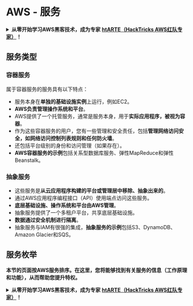 # AWS - 服务

<details>

<summary><strong>从零开始学习AWS黑客技术，成为专家</strong> <a href="https://training.hacktricks.xyz/courses/arte"><strong>htARTE（HackTricks AWS红队专家）</strong></a><strong>！</strong></summary>

支持HackTricks的其他方式：

* 如果您想看到您的**公司在HackTricks中做广告**或**下载PDF格式的HackTricks**，请查看[**订阅计划**](https://github.com/sponsors/carlospolop)!
* 获取[**官方PEASS & HackTricks周边产品**](https://peass.creator-spring.com)
* 探索[**PEASS家族**](https://opensea.io/collection/the-peass-family)，我们独家的[**NFTs**](https://opensea.io/collection/the-peass-family)收藏品
* **加入** 💬 [**Discord群**](https://discord.gg/hRep4RUj7f) 或 [**电报群**](https://t.me/peass) 或在**Twitter**上关注我们 🐦 [**@hacktricks\_live**](https://twitter.com/hacktricks\_live)**。**
* 通过向[**HackTricks**](https://github.com/carlospolop/hacktricks)和[**HackTricks Cloud**](https://github.com/carlospolop/hacktricks-cloud) github仓库提交PR来分享您的黑客技巧。

</details>

## 服务类型

### 容器服务

属于容器服务的服务具有以下特点：

* 服务本身在**单独的基础设施实例**上运行，例如EC2。
* **AWS负责管理操作系统和平台**。
* AWS提供了一个托管服务，通常是服务本身，用于**实际应用程序，被视为容器**。
* 作为这些容器服务的用户，您有一些管理和安全责任，包括**管理网络访问安全，如网络访问控制列表规则和任何防火墙**。
* 还包括平台级别的身份和访问管理（如果存在）。
* **AWS容器服务的示例**包括关系型数据库服务、弹性MapReduce和弹性Beanstalk。

### 抽象服务

* 这些服务是**从云应用程序构建的平台或管理层中移除、抽象出来的**。
* 通过AWS应用程序编程接口（API）使用端点访问这些服务。
* **底层基础设施、操作系统和平台由AWS管理**。
* 抽象服务提供了一个多租户平台，共享底层基础设施。
* **数据通过安全机制进行隔离**。
* 抽象服务与IAM有很强的集成，**抽象服务的示例**包括S3、DynamoDB、Amazon Glacier和SQS。

## 服务枚举

**本节的页面按AWS服务排序。在这里，您将能够找到有关服务的信息（工作原理和功能），从而帮助您提升特权。**

<details>

<summary><strong>从零开始学习AWS黑客技术，成为专家</strong> <a href="https://training.hacktricks.xyz/courses/arte"><strong>htARTE（HackTricks AWS红队专家）</strong></a><strong>！</strong></summary>

支持HackTricks的其他方式：

* 如果您想看到您的**公司在HackTricks中做广告**或**下载PDF格式的HackTricks**，请查看[**订阅计划**](https://github.com/sponsors/carlospolop)!
* 获取[**官方PEASS & HackTricks周边产品**](https://peass.creator-spring.com)
* 探索[**PEASS家族**](https://opensea.io/collection/the-peass-family)，我们独家的[**NFTs**](https://opensea.io/collection/the-peass-family)收藏品
* **加入** 💬 [**Discord群**](https://discord.gg/hRep4RUj7f) 或 [**电报群**](https://t.me/peass) 或在**Twitter**上关注我们 🐦 [**@hacktricks\_live**](https://twitter.com/hacktricks\_live)**。**
* 通过向[**HackTricks**](https://github.com/carlospolop/hacktricks)和[**HackTricks Cloud**](https://github.com/carlospolop/hacktricks-cloud) github仓库提交PR来分享您的黑客技巧。

</details>
